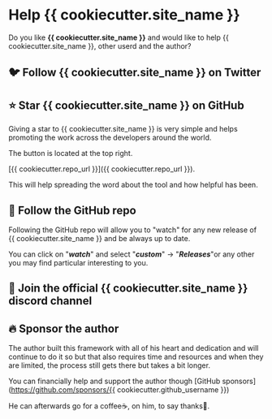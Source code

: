 # Help {{ cookiecutter.site_name }}

Do you like **{{ cookiecutter.site_name }}** and would like to help {{ cookiecutter.site_name }}, other userd and the author?

## 🐦 Follow {{ cookiecutter.site_name }} on Twitter


## ⭐ Star **{{ cookiecutter.site_name }}** on GitHub

Giving a star to {{ cookiecutter.site_name }} is very simple and helps promoting the work across the developers around the world.

The button is located at the top right.

[{{ cookiecutter.repo_url }}]({{ cookiecutter.repo_url }}).

This will help spreading the word about the tool and how helpful has been.

## 👀 Follow the GitHub repo

Following the GitHub repo will allow you to "watch" for any new release of {{ cookiecutter.site_name }} and be always up to date.

You can click on "***watch***" and select "***custom***" -> "***Releases***"or any other you may find particular
interesting to you.

## 💬 Join the official {{ cookiecutter.site_name }} discord channel

## 🔥 Sponsor the author

The author built this framework with all of his heart and dedication and will continue to do it so but that also
requires time and resources and when they are limited, the process still gets there but takes a bit longer.

You can financially help and support the author though [GitHub sponsors](https://github.com/sponsors/{{ cookiecutter.github_username }})

He can afterwards go for a coffee☕, on him, to say thanks🙏.
